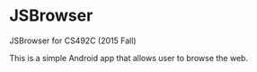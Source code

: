 # JSBrowser
JSBrowser for CS492C (2015 Fall)

This is a simple Android app that allows user to browse the web. 
